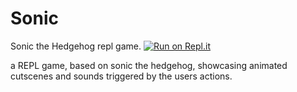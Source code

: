 # Sonic
Sonic the Hedgehog repl game. 
[![Run on Repl.it](https://repl.it/badge/github/UzayAnil/Sonic-1)](https://repl.it/github/UzayAnil/Sonic-1)
  
  
  a REPL game, based on sonic the hedgehog, showcasing animated cutscenes and sounds triggered by the users actions.
